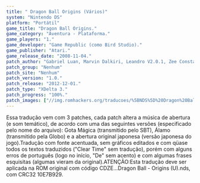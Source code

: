 ```yaml
---
title: " Dragon Ball Origins (Vários)"
system: "Nintendo DS"
platform: "Portátil"
game_title: "Dragon Ball Origins."
game_category: "Aventura - Plataforma."
game_players: "1."
game_developer: "Game Republic (como Bird Studio)."
game_publisher: "Atari."
game_release_date: "2008-11-04."
patch_author: "Gabriel Luan, Marvin Dalkiri, Leandro V2.0.1, Zee Constantine, GameRulez, Fallen_Soul, Darkl0rd e Ray."
patch_group: "Nenhum"
patch_site: "Nenhum"
patch_version: "1.0."
patch_release: "2012-12-01."
patch_type: "XDelta 3."
patch_progress: "100%."
patch_images: ["//img.romhackers.org/traducoes/%5BNDS%5D%20Dragon%20Ball%20-%20Origins%20-%201.png","//img.romhackers.org/traducoes/%5BNDS%5D%20Dragon%20Ball%20-%20Origins%20-%20Varios%20-%202.png","//img.romhackers.org/traducoes/%5BNDS%5D%20Dragon%20Ball%20-%20Origins%20-%20Varios%20-%203.png"]
---
```

Essa tradução vem com 3 patches, cada patch altera a música de abertura (e som temático), de acordo com uma das seguintes versões (especificado pelo nome do arquivo): Gota Mágica (transmitido pelo SBT), Álamo (transmitido pela Globo) e a abertura original japonesa (versão japonesa do jogo).Tradução com fonte acentuada, sem gráficos editados e com qüase todos os textos traduzidos ("Clear Time" sem tradução), porém com alguns erros de português (logo no início, "De" sem acento) e com algumas frases esquisitas (algumas vieram da original).ATENÇÃO:Esta tradução deve ser aplicada na ROM original com código CDZE...Dragon Ball - Origins (U).nds, com CRC32 10E7B929.